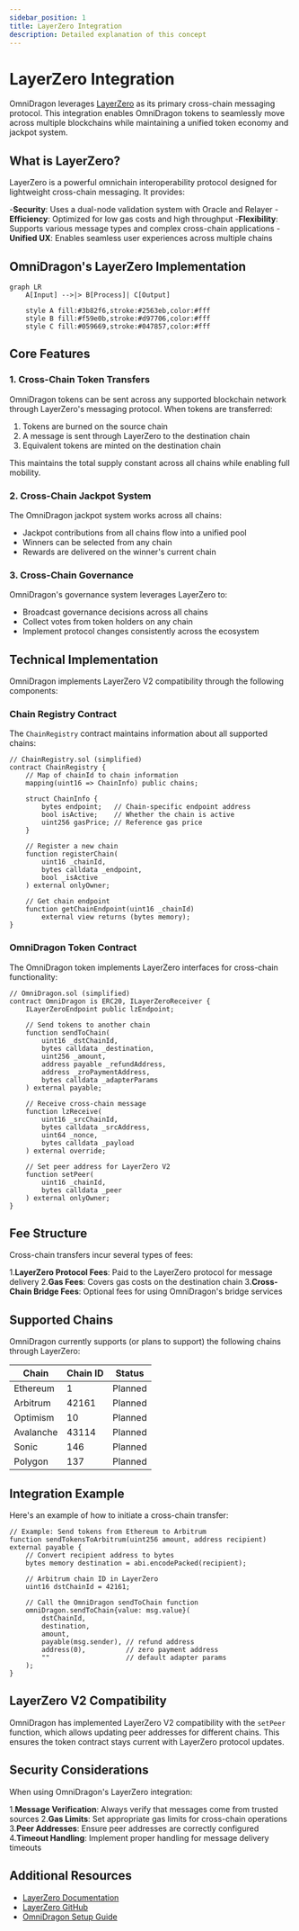 ```yaml
---
sidebar_position: 1
title: LayerZero Integration
description: Detailed explanation of this concept
---
```


# LayerZero Integration

OmniDragon leverages [LayerZero](https://LayerZero.network/) as its primary cross-chain messaging protocol. This integration enables OmniDragon tokens to seamlessly move across multiple blockchains while maintaining a unified token economy and jackpot system.

## What is LayerZero?

LayerZero is a powerful omnichain interoperability protocol designed for lightweight cross-chain messaging. It provides:

-**Security**: Uses a dual-node validation system with Oracle and Relayer
-**Efficiency**: Optimized for low gas costs and high throughput
-**Flexibility**: Supports various message types and complex cross-chain applications
-**Unified UX**: Enables seamless user experiences across multiple chains

## OmniDragon's LayerZero Implementation

```mermaid
graph LR
    A[Input] -->|> B[Process]| C[Output]
    
    style A fill:#3b82f6,stroke:#2563eb,color:#fff
    style B fill:#f59e0b,stroke:#d97706,color:#fff
    style C fill:#059669,stroke:#047857,color:#fff
```

## Core Features

### 1. Cross-Chain Token Transfers

OmniDragon tokens can be sent across any supported blockchain network through LayerZero's messaging protocol. When tokens are transferred:

1. Tokens are burned on the source chain
2. A message is sent through LayerZero to the destination chain
3. Equivalent tokens are minted on the destination chain

This maintains the total supply constant across all chains while enabling full mobility.

### 2. Cross-Chain Jackpot System

The OmniDragon jackpot system works across all chains:

- Jackpot contributions from all chains flow into a unified pool
- Winners can be selected from any chain
- Rewards are delivered on the winner's current chain

### 3. Cross-Chain Governance

OmniDragon's governance system leverages LayerZero to:

- Broadcast governance decisions across all chains
- Collect votes from token holders on any chain
- Implement protocol changes consistently across the ecosystem

## Technical Implementation

OmniDragon implements LayerZero V2 compatibility through the following components:

### Chain Registry Contract

The `ChainRegistry` contract maintains information about all supported chains:

```solidity
// ChainRegistry.sol (simplified)
contract ChainRegistry {
    // Map of chainId to chain information
    mapping(uint16 => ChainInfo) public chains;
    
    struct ChainInfo {
        bytes endpoint;   // Chain-specific endpoint address
        bool isActive;    // Whether the chain is active
        uint256 gasPrice; // Reference gas price
    }
    
    // Register a new chain
    function registerChain(
        uint16 _chainId,
        bytes calldata _endpoint,
        bool _isActive
    ) external onlyOwner;
    
    // Get chain endpoint
    function getChainEndpoint(uint16 _chainId) 
        external view returns (bytes memory);
}
```

### OmniDragon Token Contract

The OmniDragon token implements LayerZero interfaces for cross-chain functionality:

```solidity
// OmniDragon.sol (simplified)
contract OmniDragon is ERC20, ILayerZeroReceiver {
    ILayerZeroEndpoint public lzEndpoint;
    
    // Send tokens to another chain
    function sendToChain(
        uint16 _dstChainId,
        bytes calldata _destination,
        uint256 _amount,
        address payable _refundAddress,
        address _zroPaymentAddress,
        bytes calldata _adapterParams
    ) external payable;
    
    // Receive cross-chain message
    function lzReceive(
        uint16 _srcChainId,
        bytes calldata _srcAddress,
        uint64 _nonce,
        bytes calldata _payload
    ) external override;
    
    // Set peer address for LayerZero V2
    function setPeer(
        uint16 _chainId,
        bytes calldata _peer
    ) external onlyOwner;
}
```

## Fee Structure

Cross-chain transfers incur several types of fees:

1.**LayerZero Protocol Fees**: Paid to the LayerZero protocol for message delivery
2.**Gas Fees**: Covers gas costs on the destination chain
3.**Cross-Chain Bridge Fees**: Optional fees for using OmniDragon's bridge services

## Supported Chains

OmniDragon currently supports (or plans to support) the following chains through LayerZero:

| Chain | Chain ID | Status |
|-------|----------|--------|
| Ethereum | 1 | Planned |
| Arbitrum | 42161 | Planned |
| Optimism | 10 | Planned |
| Avalanche | 43114 | Planned |
| Sonic | 146 | Planned |
| Polygon | 137 | Planned |

## Integration Example

Here's an example of how to initiate a cross-chain transfer:

```solidity
// Example: Send tokens from Ethereum to Arbitrum
function sendTokensToArbitrum(uint256 amount, address recipient) external payable {
    // Convert recipient address to bytes
    bytes memory destination = abi.encodePacked(recipient);
    
    // Arbitrum chain ID in LayerZero
    uint16 dstChainId = 42161;
    
    // Call the OmniDragon sendToChain function
    omniDragon.sendToChain{value: msg.value}(
        dstChainId,
        destination,
        amount,
        payable(msg.sender), // refund address
        address(0),          // zero payment address
        ""                   // default adapter params
    );
}
```

## LayerZero V2 Compatibility

OmniDragon has implemented LayerZero V2 compatibility with the `setPeer` function, which allows updating peer addresses for different chains. This ensures the token contract stays current with LayerZero protocol updates.

## Security Considerations

When using OmniDragon's LayerZero integration:

1.**Message Verification**: Always verify that messages come from trusted sources
2.**Gas Limits**: Set appropriate gas limits for cross-chain operations
3.**Peer Addresses**: Ensure peer addresses are correctly configured
4.**Timeout Handling**: Implement proper handling for message delivery timeouts

## Additional Resources

- [LayerZero Documentation](https://docs.LayerZero.network/)
- [LayerZero GitHub](https://github.com/LayerZero-Labs)
- [OmniDragon Setup Guide](/partner/case-studies/layerzero)
